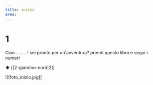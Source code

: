 ```yaml
---
title: inizio
area: 
---
```

# 1
Ciao ........ !
sei pronto per un'avventura?
prendi questo libro e segui i numeri

⬆️ [[2-giardino-nord|2]]

![[foto_inizio.jpg]]
